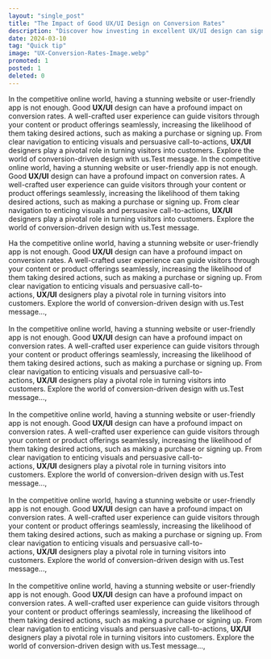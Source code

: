 ```yaml
---
layout: "single_post"
title: "The Impact of Good UX/UI Design on Conversion Rates"
description: "Discover how investing in excellent UX/UI design can significantly boost your website or app's conversion rates."
date: 2024-03-10
tag: "Quick tip"
image: "UX-Conversion-Rates-Image.webp"
promoted: 1
posted: 1
deleted: 0
---
```


<p style="text-align: left;">
In the competitive online world, having a stunning website or user-friendly app is not enough. Good <strong>UX/UI</strong> design can have a profound impact on conversion rates. A well-crafted user experience can guide visitors through your content or product offerings seamlessly, increasing the likelihood of them taking desired actions, such as making a purchase or signing up. From clear navigation to enticing visuals and persuasive call-to-actions, <strong>UX/UI</strong> designers play a pivotal role in turning visitors into customers. Explore the world of conversion-driven design with us.Test message. In the competitive online world, having a stunning website or user-friendly app is not enough. Good&nbsp;<strong>UX/UI</strong>&nbsp;design can have a profound impact on conversion rates. A well-crafted user experience can guide visitors through your content or product offerings seamlessly, increasing the likelihood of them taking desired actions, such as making a purchase or signing up. From clear navigation to enticing visuals and persuasive call-to-actions,&nbsp;<strong>UX/UI</strong> designers play a pivotal role in turning visitors into customers. Explore the world of conversion-driven design with us.Test message.
</p>

<p>Ha the competitive online world, having a stunning website or user-friendly app is not enough. Good&nbsp;<strong>UX/UI</strong>&nbsp;design can have a profound impact on conversion rates. A well-crafted user experience can guide visitors through your content or product offerings seamlessly, increasing the likelihood of them taking desired actions, such as making a purchase or signing up. From clear navigation to enticing visuals and persuasive call-to-actions,&nbsp;<strong>UX/UI</strong>&nbsp;designers play a pivotal role in turning visitors into customers. Explore the world of conversion-driven design with us.Test message...,<br /><br />In the competitive online world, having a stunning website or user-friendly app is not enough. Good&nbsp;<strong>UX/UI</strong>&nbsp;design can have a profound impact on conversion rates. A well-crafted user experience can guide visitors through your content or product offerings seamlessly, increasing the likelihood of them taking desired actions, such as making a purchase or signing up. From clear navigation to enticing visuals and persuasive call-to-actions,&nbsp;<strong>UX/UI</strong>&nbsp;designers play a pivotal role in turning visitors into customers. Explore the world of conversion-driven design with us.Test message...,<br /><br />In the competitive online world, having a stunning website or user-friendly app is not enough. Good <strong>UX/UI</strong>&nbsp;design can have a profound impact on conversion rates. A well-crafted user experience can guide visitors through your content or product offerings seamlessly, increasing the likelihood of them taking desired actions, such as making a purchase or signing up. From clear navigation to enticing visuals and persuasive call-to-actions,&nbsp;<strong>UX/UI</strong>&nbsp;designers play a pivotal role in turning visitors into customers. Explore the world of conversion-driven design with us.Test message...,<br /><br />In the competitive online world, having a stunning website or user-friendly app is not enough. Good <strong>UX/UI</strong>&nbsp;design can have a profound impact on conversion rates. A well-crafted user experience can guide visitors through your content or product offerings seamlessly, increasing the likelihood of them taking desired actions, such as making a purchase or signing up. From clear navigation to enticing visuals and persuasive call-to-actions,&nbsp;<strong>UX/UI</strong>&nbsp;designers play a pivotal role in turning visitors into customers. Explore the world of conversion-driven design with us.Test message...,<br /><br />In the competitive online world, having a stunning website or user-friendly app is not enough. Good&nbsp;<strong>UX/UI</strong>&nbsp;design can have a profound impact on conversion rates. A well-crafted user experience can guide visitors through your content or product offerings seamlessly, increasing the likelihood of them taking desired actions, such as making a purchase or signing up. From clear navigation to enticing visuals and persuasive call-to-actions,&nbsp;<strong>UX/UI</strong> designers play a pivotal role in turning visitors into customers. Explore the world of conversion-driven design with us.Test message...,
</p>